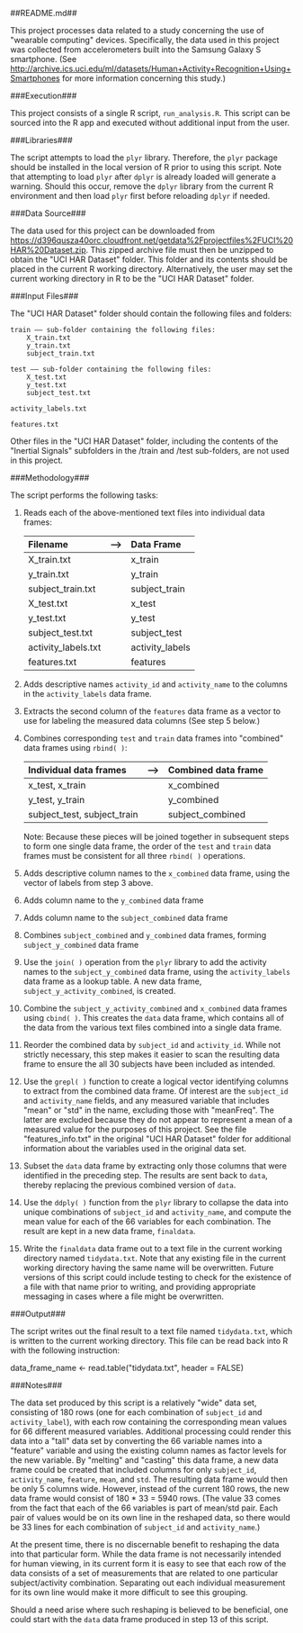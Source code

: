 ##README.md##

This project processes data related to a study concerning the use of "wearable computing" devices. Specifically, the data used in this project was collected from accelerometers built into the Samsung Galaxy S smartphone. (See http://archive.ics.uci.edu/ml/datasets/Human+Activity+Recognition+Using+Smartphones for more information concerning this study.)

###Execution###

This project consists of a single R script, `run_analysis.R`. This script can be sourced into the R app and executed without additional input from the user.

###Libraries###

The script attempts to load the `plyr` library. Therefore, the `plyr` package should be installed in the local version of R prior to using this script. Note that attempting to load `plyr` after `dplyr` is already loaded will generate a warning. Should this occur, remove the `dplyr` library from the current R environment and then load `plyr` first before reloading `dplyr` if needed.

###Data Source###

The data used for this project can be downloaded from https://d396qusza40orc.cloudfront.net/getdata%2Fprojectfiles%2FUCI%20HAR%20Dataset.zip. This zipped archive file must then be unzipped to obtain the "UCI HAR Dataset" folder. This folder and its contents should be placed in the current R working directory. Alternatively, the user may set the current working directory in R to be the "UCI HAR Dataset" folder.

###Input Files###

The "UCI HAR Dataset" folder should contain the following files and folders:

	train –– sub-folder containing the following files:
		X_train.txt
		y_train.txt
		subject_train.txt
			
	test –– sub-folder containing the following files:
		X_test.txt
		y_test.txt
		subject_test.txt
			
	activity_labels.txt

	features.txt

Other files in the "UCI HAR Dataset" folder, including the contents of the "Inertial Signals" subfolders in the /train and /test sub-folders, are not used in this project.

###Methodology###

The script performs the following tasks:

1. Reads each of the above-mentioned text files into individual data frames:

	|Filename              |––>           |Data Frame     |
	|:-----------------------|:----------:|:-------------------|
	|X_train.txt            |                 |x_train             |
	|y_train.txt             |                 |y_train              |
	|subject_train.txt  |                 |subject_train  |
	|X_test.txt              |                 |x_test                |
	|y_test.txt               |                 |y_test                |
	|subject_test.txt    |                 |subject_test     |
	|activity_labels.txt|                 |activity_labels|
	|features.txt            |                 |features           |

2. Adds descriptive names `activity_id` and `activity_name` to the columns in the `activity_labels` data frame.

3. Extracts the second column of the `features` data frame as a vector to use for labeling the measured data columns (See step 5 below.)

4. Combines corresponding `test` and `train` data frames into "combined" data frames using `rbind( )`:

	|Individual data frames       | ––>        |Combined data frame|
	|:-----------------------------------|:----------:|:-----------------------------|	
	|x_test, x_train                      |				  |x_combined                  |
	|y_test, y_train                      |				  |y_combined                  |
	|subject_test, subject_train|				  |subject_combined       |
		
	Note: Because these pieces will be joined together in subsequent steps to form one single data frame, the order of the `test` and `train` data frames must be consistent for all three `rbind( )` operations.
		
5. Adds descriptive column names to the `x_combined` data frame, using the vector of labels from step 3 above.

6. Adds column name to the `y_combined` data frame

7. Adds column name to the `subject_combined` data frame

8. Combines `subject_combined` and `y_combined` data frames, forming `subject_y_combined` data frame

9. Use the `join( )` operation from the `plyr` library to add the activity names to the `subject_y_combined` data frame, using the `activity_labels` data frame as a lookup table. A new data frame, `subject_y_activity_combined`, is created.

10. Combine the `subject_y_activity_combined` and `x_combined` data frames using `cbind( )`. This creates the `data` data frame, which contains all of the data from the various text files combined into a single data frame.

11. Reorder the combined data by `subject_id` and `activity_id`. While not strictly necessary, this step makes it easier to scan the resulting data frame to ensure the all 30 subjects have been included as intended.

12. Use the `grepl( )` function to create a logical vector identifying columns to extract from the combined data frame. Of interest are the `subject_id` and `activity_name` fields, and any measured variable that includes "mean" or "std" in the name, excluding those with "meanFreq". The latter are excluded because they do not appear to represent a mean of a measured value for the purposes of this project. See the file "features_info.txt" in the original "UCI HAR Dataset" folder for additional information about the variables used in the original data set.

13. Subset the `data` data frame by extracting only those columns that were identified in the preceding step. The results are sent back to `data`, thereby replacing the previous combined version of `data`.

14. Use the `ddply( )` function from the `plyr` library to collapse the data into unique combinations of `subject_id` and `activity_name`, and compute the mean value for each of the 66 variables for each combination. The result are kept in a new data frame, `finaldata`.

15. Write the `finaldata` data frame out to a text file in the current working directory named `tidydata.txt`. Note that any existing file in the current working directory having the same name will be overwritten. Future versions of this script could include testing to check for the existence of a file with that name prior to writing, and providing appropriate messaging in cases where a file might be overwritten. 
	
###Output###

The script writes out the final result to a text file named `tidydata.txt`, which is written to the current working directory. This file can be read back into R with the following instruction:

data_frame_name <- read.table("tidydata.txt", header = FALSE)

###Notes###

The data set produced by this script is a relatively "wide" data set, consisting of 180 rows (one for each combination of `subject_id` and `activity_label`), with each row containing the corresponding mean values for 66 different measured variables. Additional processing could render this data into a "tall" data set by converting the 66 variable names into a "feature" variable and using the existing column names as factor levels for the new variable. By "melting" and "casting" this data frame, a new data frame could be created that included columns for only `subject_id`, `activity_name`, `feature`, `mean`, and `std`. The resulting data frame would then be only 5 columns wide. However, instead of the current 180 rows, the new data frame would consist of 180 * 33 = 5940 rows. (The value 33 comes from the fact that each of the 66 variables is part of mean/std pair. Each pair of values would be on its own line in the reshaped data, so there would be 33 lines for each combination of `subject_id` and `activity_name`.)

At the present time, there is no discernable benefit to reshaping the data into that particular form. While the data frame is not necessarily intended for human viewing, in its current form it is easy to see that each row of the data consists of a set of measurements that are related to one particular subject/activity combination. Separating out each individual measurement for its own line would make it more difficult to see this grouping.

Should a need arise where such reshaping is believed to be beneficial, one could start with the `data` data frame produced in step 13 of this script.
